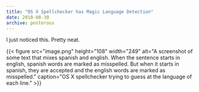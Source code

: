 ```yaml
---
title: "OS X Spellchecker has Magic Language Detection"
date: 2010-08-30
archive: posterous
---
```


I just noticed this. Pretty neat.

{{< figure 
	src="image.png" 
	height="108" 
	width="249" 
	alt="A screenshot of some text that mixes spanish and english. When the sentence starts in english, spanish words are marked as misspelled. But when it starts in spanish, they are accepted and the english words are marked as misspelled." 
	caption="OS X spellchecker trying to guess at the language of each line." >}}
